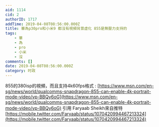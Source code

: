 ```yaml
---
aid: 1114
cid: 2
authorID: 1717
addTime: 2019-04-08T08:56:00.000Z
title: 華為p30pro和小米9 都沒有視頻背景虛化 855是無壓力支持的
tags:
    - 華
    - 為
    - pro
    - 小米
    - 沒
comments: []
date: 2019-04-08T08:56:00.000Z
category: 时政
---
```


855的380isp的視頻，而且支持4k60fps格式 : [https://www.msn.com/en-sg/news/world/qualcomms-snapdragon-855-can-enable-4k-portrait-mode-video/vp-BBQy6oG](https://www.msn.com/en-sg/news/world/qualcomms-snapdragon-855-can-enable-4k-portrait-mode-video/vp-BBQy6oG) 引用 Faryaab Sheikh來自推特 [https://mobile.twitter.com/Faryaab/status/1070420994467213324](https://mobile.twitter.com/Faryaab/status/1070420994467213324)

